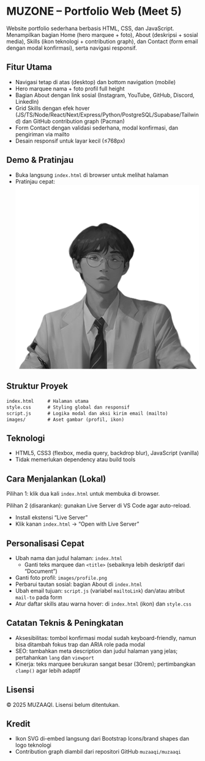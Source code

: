 # MUZONE – Portfolio Web (Meet 5)

Website portfolio sederhana berbasis HTML, CSS, dan JavaScript. Menampilkan bagian Home (hero marquee + foto), About (deskripsi + sosial media), Skills (ikon teknologi + contribution graph), dan Contact (form email dengan modal konfirmasi), serta navigasi responsif.

## Fitur Utama

- Navigasi tetap di atas (desktop) dan bottom navigation (mobile)
- Hero marquee nama + foto profil full height
- Bagian About dengan link sosial (Instagram, YouTube, GitHub, Discord, LinkedIn)
- Grid Skills dengan efek hover (JS/TS/Node/React/Next/Express/Python/PostgreSQL/Supabase/Tailwind) dan GitHub contribution graph (Pacman)
- Form Contact dengan validasi sederhana, modal konfirmasi, dan pengiriman via mailto
- Desain responsif untuk layar kecil (≤768px)

## Demo & Pratinjau

- Buka langsung `index.html` di browser untuk melihat halaman
- Pratinjau cepat: ![Preview](images/profile.png)

## Struktur Proyek

```text
index.html     # Halaman utama
style.css      # Styling global dan responsif
script.js      # Logika modal dan aksi kirim email (mailto)
images/        # Aset gambar (profil, ikon)
```

## Teknologi

- HTML5, CSS3 (flexbox, media query, backdrop blur), JavaScript (vanilla)
- Tidak memerlukan dependency atau build tools

## Cara Menjalankan (Lokal)

Pilihan 1: klik dua kali `index.html` untuk membuka di browser.

Pilihan 2 (disarankan): gunakan Live Server di VS Code agar auto-reload.

- Install ekstensi “Live Server”
- Klik kanan `index.html` → “Open with Live Server”

## Personalisasi Cepat

- Ubah nama dan judul halaman: `index.html`
  - Ganti teks marquee dan `<title>` (sebaiknya lebih deskriptif dari “Document”)
- Ganti foto profil: `images/profile.png`
- Perbarui tautan sosial: bagian About di `index.html`
- Ubah email tujuan: `script.js` (variabel `mailtoLink`) dan/atau atribut `mail-to` pada form
- Atur daftar skills atau warna hover: di `index.html` (ikon) dan `style.css`

## Catatan Teknis & Peningkatan

- Aksesibilitas: tombol konfirmasi modal sudah keyboard-friendly, namun bisa ditambah fokus trap dan ARIA role pada modal
- SEO: tambahkan meta description dan judul halaman yang jelas; pertahankan `lang` dan `viewport`
- Kinerja: teks marquee berukuran sangat besar (30rem); pertimbangkan `clamp()` agar lebih adaptif

## Lisensi

© 2025 MUZAAQI. Lisensi belum ditentukan.

## Kredit

- Ikon SVG di-embed langsung dari Bootstrap Icons/brand shapes dan logo teknologi
- Contribution graph diambil dari repositori GitHub `muzaaqi/muzaaqi`
